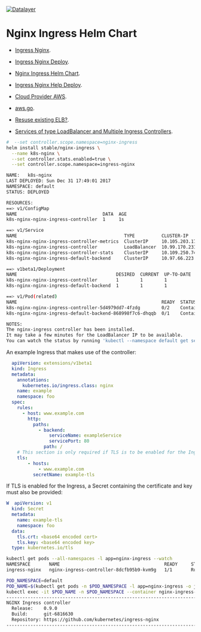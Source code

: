 [![Datalayer](https://raw.githubusercontent.com/datalayer/datalayer/main/res/logo/datalayer-25.svg?sanitize=true)](https://datalayer.io)

# Nginx Ingress Helm Chart

+ [Ingress Nginx](https://kubernetes.github.io/ingress-nginx).
+ [Ingress Nginx Deploy](https://kubernetes.github.io/ingress-nginx/deploy).

+ [Nginx Ingress Helm Chart](https://github.com/helm/charts/tree/master/stable/nginx-ingress).
+ [Ingress Nginx Help Deploy](https://kubernetes.github.io/ingress-nginx/deploy/#using-helm).

+ [Cloud Provider AWS](https://kubernetes.io/docs/concepts/cluster-administration/cloud-providers/#aws).
+ [aws.go](https://github.com/kubernetes/cloud-provider-aws/blob/master/pkg/cloudprovider/providers/aws/aws.go).
+ [Resuse existing ELB?](https://github.com/kubernetes/ingress-nginx/issues/3777).
+ [Services of type LoadBalancer and Multiple Ingress Controllers](https://docs.giantswarm.io/guides/services-of-type-loadbalancer-and-multiple-ingress-controllers).

```bash
#  --set controller.scope.namespace=nginx-ingress
helm install stable/nginx-ingress \
  --name k8s-nginx \
  --set controller.stats.enabled=true \
  --set controller.scope.namespace=ingress-nginx
```

```bash
NAME:   k8s-nginx
LAST DEPLOYED: Sun Dec 31 17:49:01 2017
NAMESPACE: default
STATUS: DEPLOYED

RESOURCES:
==> v1/ConfigMap
NAME                                DATA  AGE
k8s-nginx-nginx-ingress-controller  1     1s

==> v1/Service
NAME                                        TYPE          CLUSTER-IP      EXTERNAL-IP  PORT(S)                     AGE
k8s-nginx-nginx-ingress-controller-metrics  ClusterIP     10.105.203.178  <none>       9913/TCP                    1s
k8s-nginx-nginx-ingress-controller          LoadBalancer  10.99.170.231   <pending>    80:32686/TCP,443:32271/TCP  1s
k8s-nginx-nginx-ingress-controller-stats    ClusterIP     10.109.250.74   <none>       18080/TCP                   1s
k8s-nginx-nginx-ingress-default-backend     ClusterIP     10.97.66.223    <none>       80/TCP                      1s

==> v1beta1/Deployment
NAME                                     DESIRED  CURRENT  UP-TO-DATE  AVAILABLE  AGE
k8s-nginx-nginx-ingress-controller       1        1        1           0          1s
k8s-nginx-nginx-ingress-default-backend  1        1        1           0          1s

==> v1/Pod(related)
NAME                                                      READY  STATUS             RESTARTS  AGE
k8s-nginx-nginx-ingress-controller-5d4979dd7-4fzdg        0/2    ContainerCreating  0         1s
k8s-nginx-nginx-ingress-default-backend-868998f7c6-dhqqb  0/1    ContainerCreating  0         1s

NOTES:
The nginx-ingress controller has been installed.
It may take a few minutes for the LoadBalancer IP to be available.
You can watch the status by running 'kubectl --namespace default get services -o wide -w k8s-nginx-nginx-ingress-controller'
```

An example Ingress that makes use of the controller:

```yaml
  apiVersion: extensions/v1beta1
  kind: Ingress
  metadata:
    annotations:
      kubernetes.io/ingress.class: nginx
    name: example
    namespace: foo
  spec:
    rules:
      - host: www.example.com
        http:
          paths:
            - backend:
                serviceName: exampleService
                servicePort: 80
              path: /
    # This section is only required if TLS is to be enabled for the Ingress.
    tls:
        - hosts:
            - www.example.com
          secretName: example-tls
```

If TLS is enabled for the Ingress, a Secret containing the certificate and key must also be provided:

```yaml
W  apiVersion: v1
  kind: Secret
  metadata:
    name: example-tls
    namespace: foo
  data:
    tls.crt: <base64 encoded cert>
    tls.key: <base64 encoded key>
  type: kubernetes.io/tls
```

```bash
kubectl get pods --all-namespaces -l app=nginx-ingress --watch
NAMESPACE       NAME                                       READY     STATUS    RESTARTS   AGE
ingress-nginx   nginx-ingress-controller-8dcfb95b9-kvm9g   1/1       Running   0          7m
```

```bash
POD_NAMESPACE=default
POD_NAME=$(kubectl get pods -n $POD_NAMESPACE -l app=nginx-ingress -o jsonpath={.items[0].metadata.name})
kubectl exec -it $POD_NAME -n $POD_NAMESPACE --container nginx-ingress-controller -- /nginx-ingress-controller --version
-------------------------------------------------------------------------------
NGINX Ingress controller
  Release:    0.9.0
  Build:      git-6816630
  Repository: https://github.com/kubernetes/ingress-nginx
-------------------------------------------------------------------------------
```
